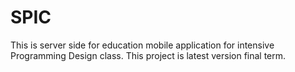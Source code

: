 SPIC 
=======

This is server side for education mobile application for intensive Programming Design class.
This project is latest version final term.
